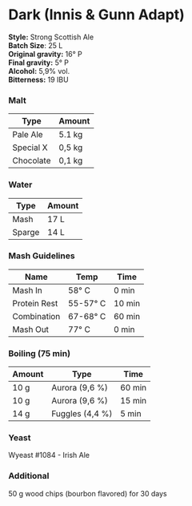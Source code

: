 # Dark (Innis & Gunn Adapt)

**Style:** Strong Scottish Ale  
**Batch Size**: 25 L  
**Original gravity:** 16° P  
**Final gravity:** 5° P  
**Alcohol:** 5,9% vol.  
**Bitterness:** 19 IBU  

### Malt

| Type      | Amount |
| --------- | ------ |
| Pale Ale  | 5.1 kg |
| Special X | 0,5 kg |
| Chocolate | 0,1 kg |

### Water

| Type   | Amount |
| ------ | ------ |
| Mash   | 17 L   |
| Sparge | 14 L   |

### Mash Guidelines 

| Name         | Temp     | Time   |
| ------------ | -------- | ------ |
| Mash In      | 58° C    | 0 min  |
| Protein Rest | 55-57° C | 10 min |
| Combination  | 67-68° C | 60 min |
| Mash Out     | 77° C    | 0 min  |

### Boiling (75 min)

| Amount | Type            | Time   |
| ------ | --------------- | ------ |
| 10 g   | Aurora (9,6 %)  | 60 min |
| 10 g   | Aurora (9,6 %)  | 15 min |
| 14 g   | Fuggles (4,4 %) | 5 min  |

### Yeast

Wyeast #1084 - Irish Ale

### Additional

50 g wood chips (bourbon flavored) for 30 days

